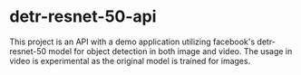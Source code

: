 # detr-resnet-50-api
This project is an API with a demo application utilizing facebook's detr-resnet-50 model for object detection in both image and video. The usage in video is experimental as the original model is trained for images.
